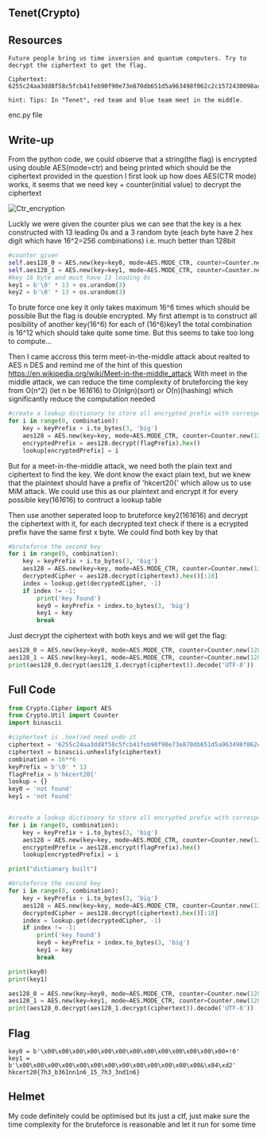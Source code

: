 ## Tenet(Crypto)

## Resources
```
Future people bring us time inversion and quantum computers. Try to decrypt the ciphertext to get the flag.
```
```
Ciphertext: 6255c24aa3dd8f58c5fcb41feb90f90e73e870db651d5a963498f062c2c1572430098acf05
```
```
hint: Tips: In "Tenet", red team and blue team meet in the middle.
```
enc.py file

## Write-up
From the python code, we could observe that a string(the flag) is encrypted using double AES(mode=ctr) and being printed which should be the ciphertext provided in the question
I first look up how does AES(CTR mode) works, it seems that we need key + counter(initial value) to decrypt the ciphertext

![Ctr_encryption](https://user-images.githubusercontent.com/49106442/139240651-8fb14006-aee4-4b34-982b-7b99bb557992.png)

Luckly we were given the counter plus we can see that the key is a hex constructed with 13 leading 0s and a 3 random byte (each byte have 2 hex digit which have 16^2=256 combinations) i.e. much better than 128bit
```python
#counter given
self.aes128_0 = AES.new(key=key0, mode=AES.MODE_CTR, counter=Counter.new(128, initial_value=1))
self.aes128_1 = AES.new(key=key1, mode=AES.MODE_CTR, counter=Counter.new(128, initial_value=129))
#key 16 byte and must have 13 leading 0s
key1 = b'\0' * 13 + os.urandom(3)
key2 = b'\0' * 13 + os.urandom(3)
```
To brute force one key it only takes maximum 16^6 times which should be possible
But the flag is double encrypted. 
My first attempt is to construct all posibility of another key(16^6) for each of (16^6)key1 the total combination is 16^12 which should take quite some time.
But this seems to take too long to compute...

Then I came accross this term meet-in-the-middle attack about realted to AES n DES and remind me of the hint of this question
https://en.wikipedia.org/wiki/Meet-in-the-middle_attack
With meet in the middle attack, we can reduce the time complexity of bruteforcing the key from O(n^2) (let n be 16*16*16) to O(nlgn)(sort) or O(n)(hashing) which significantly reduce the computation needed
```python
#create a lookup dictionary to store all encrypted prefix with corresponding key
for i in range(0, combination):
	key = keyPrefix + i.to_bytes(3, 'big')
	aes128 = AES.new(key=key, mode=AES.MODE_CTR, counter=Counter.new(128, initial_value=1))
	encryptedPrefix = aes128.decrypt(flagPrefix).hex()
	lookup[encryptedPrefix] = i
```
But for a meet-in-the-middle attack, we need both the plain text and ciphertext to find the key.
We dont know the exact plain text, but we knew that the plaintext should have a prefix of 'hkcert20{' which allow us to use MiM attack. We could use this as our plaintext and encrypt it for every possible key(16*16*16) to contruct a lookup table

Then use another seperated loop to bruteforce key2(16*16*16) and decrypt the ciphertext with it, for each decrypted text check if there is a ecrypted prefix have the same first x byte.
We could find both key by that
```python
#bruteforce the second key
for i in range(0, combination):
	key = keyPrefix + i.to_bytes(3, 'big')
	aes128 = AES.new(key=key, mode=AES.MODE_CTR, counter=Counter.new(128, initial_value=129))
	decryptedCipher = aes128.decrypt(ciphertext).hex()[:18]
	index = lookup.get(decryptedCipher, -1)
	if index != -1:
		print('key found')
		key0 = keyPrefix + index.to_bytes(3, 'big')
		key1 = key
		break

```
Just decrypt the ciphertext with both keys and we will get the flag:
```python
aes128_0 = AES.new(key=key0, mode=AES.MODE_CTR, counter=Counter.new(128, initial_value=1))
aes128_1 = AES.new(key=key1, mode=AES.MODE_CTR, counter=Counter.new(128, initial_value=129))
print(aes128_0.decrypt(aes128_1.decrypt(ciphertext)).decode('UTF-8'))
```
## Full Code
```python
from Crypto.Cipher import AES
from Crypto.Util import Counter
import binascii

#ciphertext is .hex()ed need undo it 
ciphertext = '6255c24aa3dd8f58c5fcb41feb90f90e73e870db651d5a963498f062c2c1572430098acf05'
ciphertext = binascii.unhexlify(ciphertext)
combination = 16**6
keyPrefix = b'\0' * 13
flagPrefix = b'hkcert20{' 
lookup = {}
key0 = 'not found'
key1 = 'not found'


#create a lookup dictionary to store all encrypted prefix with corresponding key
for i in range(0, combination):
	key = keyPrefix + i.to_bytes(3, 'big')
	aes128 = AES.new(key=key, mode=AES.MODE_CTR, counter=Counter.new(128, initial_value=1))
	encryptedPrefix = aes128.encrypt(flagPrefix).hex()
	lookup[encryptedPrefix] = i

print("dictionary built")

#bruteforce the second key
for i in range(0, combination):
	key = keyPrefix + i.to_bytes(3, 'big')
	aes128 = AES.new(key=key, mode=AES.MODE_CTR, counter=Counter.new(128, initial_value=129))
	decryptedCipher = aes128.decrypt(ciphertext).hex()[:18]
	index = lookup.get(decryptedCipher, -1)
	if index != -1:
		print('key found')
		key0 = keyPrefix + index.to_bytes(3, 'big')
		key1 = key
		break

print(key0)
print(key1)

aes128_0 = AES.new(key=key0, mode=AES.MODE_CTR, counter=Counter.new(128, initial_value=1))
aes128_1 = AES.new(key=key1, mode=AES.MODE_CTR, counter=Counter.new(128, initial_value=129))
print(aes128_0.decrypt(aes128_1.decrypt(ciphertext)).decode('UTF-8'))
```
## Flag
```
key0 = b'\x00\x00\x00\x00\x00\x00\x00\x00\x00\x00\x00\x00\x00+!0'
key1 = b'\x00\x00\x00\x00\x00\x00\x00\x00\x00\x00\x00\x00\x00&\x84\xd2'
hkcert20{7h3_b361nn1n6_15_7h3_3nd1n6}
```
## Helmet
My code definitely could be optimised but its just a ctf, just make sure the time complexity for the bruteforce is reasonable and let it run for some time
